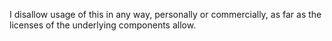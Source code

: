 I disallow usage of this in any way, personally or commercially, as far as the licenses of the underlying components allow.

